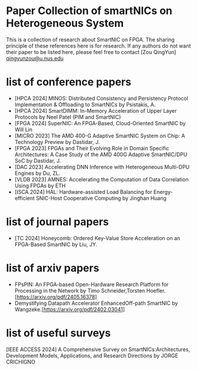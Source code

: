 # Paper Collection of smartNICs on Heterogeneous System
This is a collection of research about SmartNIC on FPGA. The sharing principle of these references here is for research. If any authors do not want their paper to be listed here, please feel free to contact [Zou QingYun] qingyunzou@u.nus.edu

# list of conference papers
* [HPCA 2024] MINOS: Distributed Consistency and Persistency Protocol Implementation & Offloading to SmartNICs by Psistakis, A.
* [HPCA 2024] SmartDIMM: In-Memory Acceleration of Upper Layer Protocols by Neel Patel (PIM and SmartNIC)
* [FPGA 2024] SuperNIC: An FPGA-Based, Cloud-Oriented SmartNIC by Will Lin
* [MICRO 2023] The AMD 400-G Adaptive SmartNIC System on Chip: A Technology Preview by Dastidar, J.
* [FPGA 2023] FPGAs and Their Evolving Role in Domain Specific Architectures: A Case Study of the AMD 400G Adaptive SmartNIC/DPU SoC by Dastidar, J.
* [DAC 2023] Accelerating DNN Inference with Heterogeneous Multi-DPU Engines by Du, ZL.
* [VLDB 2023] AMNES: Accelerating the Computation of Data Correlation Using FPGAs by ETH
* [ISCA 2024] HAL: Hardware-assisted Load Balancing for Energy-efficient SNIC-Host Cooperative Computing by Jinghan Huang


# list of journal papers
* [TC 2024] Honeycomb: Ordered Key-Value Store Acceleration on an FPGA-Based SmartNIC by Liu, JY.

# list of arxiv papers
* FPsPIN: An FPGA-based Open-Hardware Research Platform for Processing in the Network by Timo Schneider,Torsten Hoefler.[https://arxiv.org/pdf/2405.16378]
* Demystifying Datapath Accelerator EnhancedOff-path SmartNIC by Wangzeke.[https://arxiv.org/pdf/2402.03041]

# list of useful surveys
[IEEE ACCESS 2024] A Comprehensive Survey on SmartNICs:Architectures, Development Models, Applications, and Research Directions by JORGE CRICHIGNO
 
